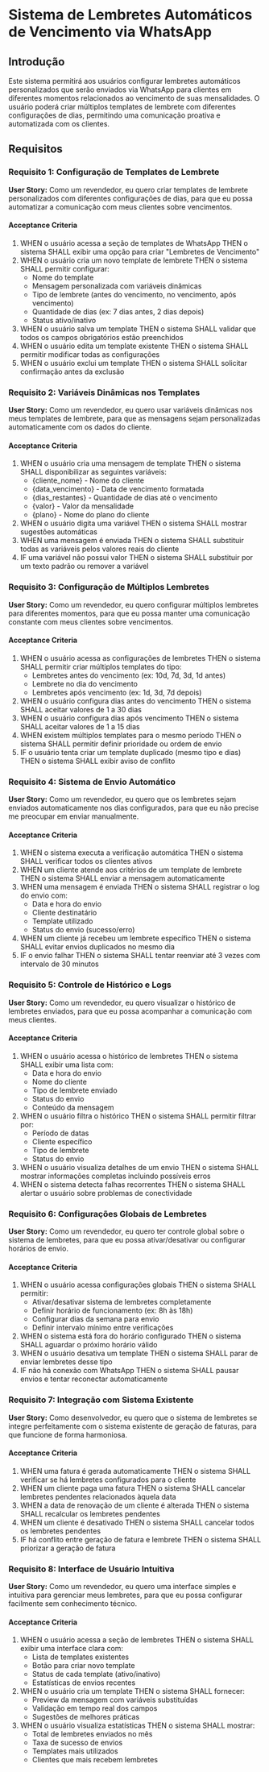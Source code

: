 # Sistema de Lembretes Automáticos de Vencimento via WhatsApp

## Introdução

Este sistema permitirá aos usuários configurar lembretes automáticos personalizados que serão enviados via WhatsApp para clientes em diferentes momentos relacionados ao vencimento de suas mensalidades. O usuário poderá criar múltiplos templates de lembrete com diferentes configurações de dias, permitindo uma comunicação proativa e automatizada com os clientes.

## Requisitos

### Requisito 1: Configuração de Templates de Lembrete

**User Story:** Como um revendedor, eu quero criar templates de lembrete personalizados com diferentes configurações de dias, para que eu possa automatizar a comunicação com meus clientes sobre vencimentos.

#### Acceptance Criteria

1. WHEN o usuário acessa a seção de templates de WhatsApp THEN o sistema SHALL exibir uma opção para criar "Lembretes de Vencimento"
2. WHEN o usuário cria um novo template de lembrete THEN o sistema SHALL permitir configurar:
   - Nome do template
   - Mensagem personalizada com variáveis dinâmicas
   - Tipo de lembrete (antes do vencimento, no vencimento, após vencimento)
   - Quantidade de dias (ex: 7 dias antes, 2 dias depois)
   - Status ativo/inativo
3. WHEN o usuário salva um template THEN o sistema SHALL validar que todos os campos obrigatórios estão preenchidos
4. WHEN o usuário edita um template existente THEN o sistema SHALL permitir modificar todas as configurações
5. WHEN o usuário exclui um template THEN o sistema SHALL solicitar confirmação antes da exclusão

### Requisito 2: Variáveis Dinâmicas nos Templates

**User Story:** Como um revendedor, eu quero usar variáveis dinâmicas nos meus templates de lembrete, para que as mensagens sejam personalizadas automaticamente com os dados do cliente.

#### Acceptance Criteria

1. WHEN o usuário cria uma mensagem de template THEN o sistema SHALL disponibilizar as seguintes variáveis:
   - {cliente_nome} - Nome do cliente
   - {data_vencimento} - Data de vencimento formatada
   - {dias_restantes} - Quantidade de dias até o vencimento
   - {valor} - Valor da mensalidade
   - {plano} - Nome do plano do cliente
2. WHEN o usuário digita uma variável THEN o sistema SHALL mostrar sugestões automáticas
3. WHEN uma mensagem é enviada THEN o sistema SHALL substituir todas as variáveis pelos valores reais do cliente
4. IF uma variável não possui valor THEN o sistema SHALL substituir por um texto padrão ou remover a variável

### Requisito 3: Configuração de Múltiplos Lembretes

**User Story:** Como um revendedor, eu quero configurar múltiplos lembretes para diferentes momentos, para que eu possa manter uma comunicação constante com meus clientes sobre vencimentos.

#### Acceptance Criteria

1. WHEN o usuário acessa as configurações de lembretes THEN o sistema SHALL permitir criar múltiplos templates do tipo:
   - Lembretes antes do vencimento (ex: 10d, 7d, 3d, 1d antes)
   - Lembrete no dia do vencimento
   - Lembretes após vencimento (ex: 1d, 3d, 7d depois)
2. WHEN o usuário configura dias antes do vencimento THEN o sistema SHALL aceitar valores de 1 a 30 dias
3. WHEN o usuário configura dias após vencimento THEN o sistema SHALL aceitar valores de 1 a 15 dias
4. WHEN existem múltiplos templates para o mesmo período THEN o sistema SHALL permitir definir prioridade ou ordem de envio
5. IF o usuário tenta criar um template duplicado (mesmo tipo e dias) THEN o sistema SHALL exibir aviso de conflito

### Requisito 4: Sistema de Envio Automático

**User Story:** Como um revendedor, eu quero que os lembretes sejam enviados automaticamente nos dias configurados, para que eu não precise me preocupar em enviar manualmente.

#### Acceptance Criteria

1. WHEN o sistema executa a verificação automática THEN o sistema SHALL verificar todos os clientes ativos
2. WHEN um cliente atende aos critérios de um template de lembrete THEN o sistema SHALL enviar a mensagem automaticamente
3. WHEN uma mensagem é enviada THEN o sistema SHALL registrar o log do envio com:
   - Data e hora do envio
   - Cliente destinatário
   - Template utilizado
   - Status do envio (sucesso/erro)
4. WHEN um cliente já recebeu um lembrete específico THEN o sistema SHALL evitar envios duplicados no mesmo dia
5. IF o envio falhar THEN o sistema SHALL tentar reenviar até 3 vezes com intervalo de 30 minutos

### Requisito 5: Controle de Histórico e Logs

**User Story:** Como um revendedor, eu quero visualizar o histórico de lembretes enviados, para que eu possa acompanhar a comunicação com meus clientes.

#### Acceptance Criteria

1. WHEN o usuário acessa o histórico de lembretes THEN o sistema SHALL exibir uma lista com:
   - Data e hora do envio
   - Nome do cliente
   - Tipo de lembrete enviado
   - Status do envio
   - Conteúdo da mensagem
2. WHEN o usuário filtra o histórico THEN o sistema SHALL permitir filtrar por:
   - Período de datas
   - Cliente específico
   - Tipo de lembrete
   - Status do envio
3. WHEN o usuário visualiza detalhes de um envio THEN o sistema SHALL mostrar informações completas incluindo possíveis erros
4. WHEN o sistema detecta falhas recorrentes THEN o sistema SHALL alertar o usuário sobre problemas de conectividade

### Requisito 6: Configurações Globais de Lembretes

**User Story:** Como um revendedor, eu quero ter controle global sobre o sistema de lembretes, para que eu possa ativar/desativar ou configurar horários de envio.

#### Acceptance Criteria

1. WHEN o usuário acessa configurações globais THEN o sistema SHALL permitir:
   - Ativar/desativar sistema de lembretes completamente
   - Definir horário de funcionamento (ex: 8h às 18h)
   - Configurar dias da semana para envio
   - Definir intervalo mínimo entre verificações
2. WHEN o sistema está fora do horário configurado THEN o sistema SHALL aguardar o próximo horário válido
3. WHEN o usuário desativa um template THEN o sistema SHALL parar de enviar lembretes desse tipo
4. IF não há conexão com WhatsApp THEN o sistema SHALL pausar envios e tentar reconectar automaticamente

### Requisito 7: Integração com Sistema Existente

**User Story:** Como desenvolvedor, eu quero que o sistema de lembretes se integre perfeitamente com o sistema existente de geração de faturas, para que funcione de forma harmoniosa.

#### Acceptance Criteria

1. WHEN uma fatura é gerada automaticamente THEN o sistema SHALL verificar se há lembretes configurados para o cliente
2. WHEN um cliente paga uma fatura THEN o sistema SHALL cancelar lembretes pendentes relacionados àquela data
3. WHEN a data de renovação de um cliente é alterada THEN o sistema SHALL recalcular os lembretes pendentes
4. WHEN um cliente é desativado THEN o sistema SHALL cancelar todos os lembretes pendentes
5. IF há conflito entre geração de fatura e lembrete THEN o sistema SHALL priorizar a geração de fatura

### Requisito 8: Interface de Usuário Intuitiva

**User Story:** Como um revendedor, eu quero uma interface simples e intuitiva para gerenciar meus lembretes, para que eu possa configurar facilmente sem conhecimento técnico.

#### Acceptance Criteria

1. WHEN o usuário acessa a seção de lembretes THEN o sistema SHALL exibir uma interface clara com:
   - Lista de templates existentes
   - Botão para criar novo template
   - Status de cada template (ativo/inativo)
   - Estatísticas de envios recentes
2. WHEN o usuário cria um template THEN o sistema SHALL fornecer:
   - Preview da mensagem com variáveis substituídas
   - Validação em tempo real dos campos
   - Sugestões de melhores práticas
3. WHEN o usuário visualiza estatísticas THEN o sistema SHALL mostrar:
   - Total de lembretes enviados no mês
   - Taxa de sucesso de envios
   - Templates mais utilizados
   - Clientes que mais recebem lembretes